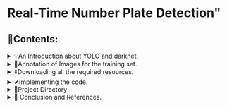 # Real-Time Number Plate Detection"
## 📝Contents:
<details><summary>💡An Introduction about YOLO and darknet.</summary>

- Darknet is an open-source neural network framework written in C and CUDA. It is fast, easy to install, and supports CPU and GPU computation. You can find the source on the GitHub of the developer Joseph Redmon.

- You only look once (YOLO) is a state-of-the-art, real-time object detection system built on top of Darknet. You can download all the resources at the official website here. YOLO is one the most interesting algorithms for real-time detection since it has only one forward propagation step to make the predictions. Post-Non-Max Suppression then outputs the recognized objects with bounding boxes.

### 🏗️Architecture:

- The Input is a batch of images each reshaped to (608,608,3).
- The image is then divided into 19 by 19 parts and then each of those parts is input into a Deep CNN, we use 5 anchor boxes here.
- We need 5 parameters to detect the object in the box and detect the bounding boxes(p,bx,by,bw,bh), we need 80 different classes to decide which object it is.
- The Output needed is a Numpy array of shape (19,19,5,85)
![Yolo working](https://github.com/Alwyn25/number-plate-detection-real-time/assets/99828232/f66b59a3-1470-46ad-aa6a-f8df84b303d4)

Once we get the output in the shape of (19,19,5,85). The last two dimensions are flattened, so the final output will have the shape of (19,19,425).
</details>


<details><summary>📝Annotation of Images for the training set.</summary>

Before you annotate your training set you need to gather it first. Here I gathered it from some Kaggle datasets, some own pictures, and Google. This same technique of annotating datasets can be used to detect any kind of custom object(although most are already pre-classified in Yolo and here number plate detection is a very specific case).

Once the data is gathered, we use a custom python program called [LabelImg](https://github.com/HumanSignal/labelImg) developed by GitHub user tzutalin. Clear instructions on how to use this are given in the above link of the GitHub page. This software helps you annotate, draw bounding boxes, save the annotation in XML files, which can be processed by our YOLO model, it even has a configuration named YOLO to make things easier. This software automatically creates a configuration file called classes.txt to denote the number of classes. Make sure to remove everything except the class you created for the number plate.

This process is tedious and **has to be done for every Image**. It is boring enough to push most people out of this project but I promise you, it will all be worth it when the final code works.
![labelimg](https://github.com/Alwyn25/number-plate-detection-real-time/assets/99828232/a55e3f82-db1c-4688-ae3a-4a9f02f02cfe)



</details>



<details><summary>⬇️Downloading all the required resources.</summary>

There are a lot of resources on training your Yolo model on a custom object, some of the best resources are [this](https://towardsdatascience.com/how-to-detect-license-plates-with-python-and-yolo-8842aa6d25f7) and [this](https://towardsdatascience.com/how-to-train-a-custom-object-detection-model-with-yolo-v5-917e9ce13208), the basic gist here is to install darknet and YOLO from pjreddie’s GitHub, build it, and then make changes in configuration and paths to point the model to the custom dataset and train it. I found the research process for this very tedious but thanks to the dark flow created by the GitHub user thtrieu, it all became just one command to implement darknet and Yolo. Although a bit more configuration needed to be done after that to run the number plate detection.

To simplify everything to implement this project, the easiest way would be to download or clone my GitHub repository on the same.
</details>

<details><summary>✔Implementing the code.</summary>

Once the cython extensions are in place and built using one of the above commands.

Please make sure to download the weights from [this link](https://pjreddie.com/media/files/yolov2-tiny.weights) which is taken from the official [yolo webiste](https://pjreddie.com/darknet/yolo/)
```
python -m venv env
```
```
.\env\Scripts\activate
```

```
cd root_directory
```

```
pip install ultralytics==8.0.20
```
```
python img.py
```
This will create images of the inputted videos. You can adjust the mumber of frames to be collected.
```
!pip install labelimg
```
Label all the images with clear numberplates, skip others and save it in yolo files from the application itself

```
python imgdeletetyolo.py
```
- Create a folder named annoted_images and subfolders as images and labels and add train, valid folders to it, then copy all the files from images and paste it in all the valid and train folders. Upload this annoted_images folder and yolov8_object_detection_on_custom_dataset.ipynb to the drive. Run the jupyter file and at the end doenload best.pt from it and add to the project director.
- Run the ipynb files. I had some dependency issues while running it on my personal machine, but it runs perfectly on Google Colab.
- or make use of pyenv python package manager
- Install tesseract, add the root location to web.txt file


```
python main1.py
```
or 

```
python main2.py
```
main1.py stores the number plate data to a txt file and main2.py will store it in sqlite db.

This could be used with yolo for commericial applications instead of tiny yolo and with a lot more training.

That is all
</details>

<details>
  <summary>📁Project Directory</summary>

My project directory is as follows

```
└── 📁carnumberplate
    └── .python-version
    └── 📁annotated_images
        └── 📁images
            └── 📁training
                └── classes copy.txt
                └── classes.txt
                └── numberplate_0.jpg
                └── numberplate_1.jpg
                └── numberplate_1.txt
                └── numberplate_10.jpg
                └── numberplate_100.jpg
                └── numberplate_101.jpg
                └── numberplate_102.jpg
                └── numberplate_103.jpg
                └── numberplate_104.jpg
                └── numberplate_105.jpg
                └── numberplate_11.jpg
                └── numberplate_12.jpg
                └── numberplate_13.jpg
                └── numberplate_14.jpg
                └── numberplate_15.jpg
                └── numberplate_16.jpg
                └── numberplate_17.jpg
                └── numberplate_18.jpg
                └── numberplate_19.jpg
                └── numberplate_2.jpg
                └── numberplate_2.txt
                └── numberplate_20.jpg
                └── numberplate_21.jpg
                └── numberplate_22.jpg
                └── numberplate_23.jpg
                └── numberplate_23.txt
                └── numberplate_24.jpg
                └── numberplate_24.txt
                └── numberplate_25.jpg
                └── numberplate_25.txt
                └── numberplate_26.jpg
                └── numberplate_26.txt
                └── numberplate_27.jpg
                └── numberplate_27.txt
                └── numberplate_28.jpg
                └── numberplate_28.txt
                └── numberplate_29.jpg
                └── numberplate_29.txt
                └── numberplate_3.jpg
                └── numberplate_3.txt
                └── numberplate_30.jpg
                └── numberplate_30.txt
                └── numberplate_31.jpg
                └── numberplate_31.txt
                └── numberplate_32.jpg
                └── numberplate_32.txt
                └── numberplate_33.jpg
                └── numberplate_33.txt
                └── numberplate_34.jpg
                └── numberplate_35.jpg
                └── numberplate_36.jpg
                └── numberplate_37.jpg
                └── numberplate_38.jpg
                └── numberplate_38.txt
                └── numberplate_39.jpg
                └── numberplate_39.txt
                └── numberplate_4.jpg
                └── numberplate_4.txt
                └── numberplate_40.jpg
                └── numberplate_40.txt
                └── numberplate_41.jpg
                └── numberplate_41.txt
                └── numberplate_42.jpg
                └── numberplate_42.txt
                └── numberplate_43.jpg
                └── numberplate_43.txt
                └── numberplate_44.jpg
                └── numberplate_44.txt
                └── numberplate_45.jpg
                └── numberplate_45.txt
                └── numberplate_46.jpg
                └── numberplate_46.txt
                └── numberplate_47.jpg
                └── numberplate_47.txt
                └── numberplate_48.jpg
                └── numberplate_48.txt
                └── numberplate_49.jpg
                └── numberplate_5.jpg
                └── numberplate_5.txt
                └── numberplate_50.jpg
                └── numberplate_51.jpg
                └── numberplate_52.jpg
                └── numberplate_53.jpg
                └── numberplate_54.jpg
                └── numberplate_55.jpg
                └── numberplate_56.jpg
                └── numberplate_57.jpg
                └── numberplate_58.jpg
                └── numberplate_59.jpg
                └── numberplate_59.txt
                └── numberplate_6.jpg
                └── numberplate_6.txt
                └── numberplate_60.jpg
                └── numberplate_60.txt
                └── numberplate_61.jpg
                └── numberplate_61.txt
                └── numberplate_62.jpg
                └── numberplate_62.txt
                └── numberplate_63.jpg
                └── numberplate_63.txt
                └── numberplate_64.jpg
                └── numberplate_64.txt
                └── numberplate_65.jpg
                └── numberplate_65.txt
                └── numberplate_66.jpg
                └── numberplate_66.txt
                └── numberplate_67.jpg
                └── numberplate_67.txt
                └── numberplate_68.jpg
                └── numberplate_68.txt
                └── numberplate_69.jpg
                └── numberplate_69.txt
                └── numberplate_7.jpg
                └── numberplate_7.txt
                └── numberplate_70 copy.txt
                └── numberplate_70.jpg
                └── numberplate_70.txt
                └── numberplate_71.jpg
                └── numberplate_71.txt
                └── numberplate_72.jpg
                └── numberplate_72.txt
                └── numberplate_73.jpg
                └── numberplate_73.txt
                └── numberplate_74.jpg
                └── numberplate_74.txt
                └── numberplate_75.jpg
                └── numberplate_75.txt
                └── numberplate_76.jpg
                └── numberplate_76.txt
                └── numberplate_77.jpg
                └── numberplate_78.jpg
                └── numberplate_79.jpg
                └── numberplate_8.jpg
                └── numberplate_8.txt
                └── numberplate_80.jpg
                └── numberplate_81.jpg
                └── numberplate_82.jpg
                └── numberplate_83.jpg
                └── numberplate_84.jpg
                └── numberplate_85.jpg
                └── numberplate_86.jpg
                └── numberplate_87.jpg
                └── numberplate_88.jpg
                └── numberplate_89.jpg
                └── numberplate_9.jpg
                └── numberplate_9.txt
                └── numberplate_90.jpg
                └── numberplate_91.jpg
                └── numberplate_92.jpg
                └── numberplate_93.jpg
                └── numberplate_94.jpg
                └── numberplate_95.jpg
                └── numberplate_96.jpg
                └── numberplate_97.jpg
                └── numberplate_98.jpg
                └── numberplate_99.jpg
            └── 📁validation
                └── classes copy.txt
                └── classes.txt
                └── numberplate_0.jpg
                └── numberplate_1.jpg
                └── numberplate_1.txt
                └── numberplate_10.jpg
                └── numberplate_100.jpg
                └── numberplate_101.jpg
                └── numberplate_102.jpg
                └── numberplate_103.jpg
                └── numberplate_104.jpg
                └── numberplate_105.jpg
                └── numberplate_11.jpg
                └── numberplate_12.jpg
                └── numberplate_13.jpg
                └── numberplate_14.jpg
                └── numberplate_15.jpg
                └── numberplate_16.jpg
                └── numberplate_17.jpg
                └── numberplate_18.jpg
                └── numberplate_19.jpg
                └── numberplate_2.jpg
                └── numberplate_2.txt
                └── numberplate_20.jpg
                └── numberplate_21.jpg
                └── numberplate_22.jpg
                └── numberplate_23.jpg
                └── numberplate_23.txt
                └── numberplate_24.jpg
                └── numberplate_24.txt
                └── numberplate_25.jpg
                └── numberplate_25.txt
                └── numberplate_26.jpg
                └── numberplate_26.txt
                └── numberplate_27.jpg
                └── numberplate_27.txt
                └── numberplate_28.jpg
                └── numberplate_28.txt
                └── numberplate_29.jpg
                └── numberplate_29.txt
                └── numberplate_3.jpg
                └── numberplate_3.txt
                └── numberplate_30.jpg
                └── numberplate_30.txt
                └── numberplate_31.jpg
                └── numberplate_31.txt
                └── numberplate_32.jpg
                └── numberplate_32.txt
                └── numberplate_33.jpg
                └── numberplate_33.txt
                └── numberplate_34.jpg
                └── numberplate_35.jpg
                └── numberplate_36.jpg
                └── numberplate_37.jpg
                └── numberplate_38.jpg
                └── numberplate_38.txt
                └── numberplate_39.jpg
                └── numberplate_39.txt
                └── numberplate_4.jpg
                └── numberplate_4.txt
                └── numberplate_40.jpg
                └── numberplate_40.txt
                └── numberplate_41.jpg
                └── numberplate_41.txt
                └── numberplate_42.jpg
                └── numberplate_42.txt
                └── numberplate_43.jpg
                └── numberplate_43.txt
                └── numberplate_44.jpg
                └── numberplate_44.txt
                └── numberplate_45.jpg
                └── numberplate_45.txt
                └── numberplate_46.jpg
                └── numberplate_46.txt
                └── numberplate_47.jpg
                └── numberplate_47.txt
                └── numberplate_48.jpg
                └── numberplate_48.txt
                └── numberplate_49.jpg
                └── numberplate_5.jpg
                └── numberplate_5.txt
                └── numberplate_50.jpg
                └── numberplate_51.jpg
                └── numberplate_52.jpg
                └── numberplate_53.jpg
                └── numberplate_54.jpg
                └── numberplate_55.jpg
                └── numberplate_56.jpg
                └── numberplate_57.jpg
                └── numberplate_58.jpg
                └── numberplate_59.jpg
                └── numberplate_59.txt
                └── numberplate_6.jpg
                └── numberplate_6.txt
                └── numberplate_60.jpg
                └── numberplate_60.txt
                └── numberplate_61.jpg
                └── numberplate_61.txt
                └── numberplate_62.jpg
                └── numberplate_62.txt
                └── numberplate_63.jpg
                └── numberplate_63.txt
                └── numberplate_64.jpg
                └── numberplate_64.txt
                └── numberplate_65.jpg
                └── numberplate_65.txt
                └── numberplate_66.jpg
                └── numberplate_66.txt
                └── numberplate_67.jpg
                └── numberplate_67.txt
                └── numberplate_68.jpg
                └── numberplate_68.txt
                └── numberplate_69.jpg
                └── numberplate_69.txt
                └── numberplate_7.jpg
                └── numberplate_7.txt
                └── numberplate_70 copy.txt
                └── numberplate_70.jpg
                └── numberplate_70.txt
                └── numberplate_71.jpg
                └── numberplate_71.txt
                └── numberplate_72.jpg
                └── numberplate_72.txt
                └── numberplate_73.jpg
                └── numberplate_73.txt
                └── numberplate_74.jpg
                └── numberplate_74.txt
                └── numberplate_75.jpg
                └── numberplate_75.txt
                └── numberplate_76.jpg
                └── numberplate_76.txt
                └── numberplate_77.jpg
                └── numberplate_78.jpg
                └── numberplate_79.jpg
                └── numberplate_8.jpg
                └── numberplate_8.txt
                └── numberplate_80.jpg
                └── numberplate_81.jpg
                └── numberplate_82.jpg
                └── numberplate_83.jpg
                └── numberplate_84.jpg
                └── numberplate_85.jpg
                └── numberplate_86.jpg
                └── numberplate_87.jpg
                └── numberplate_88.jpg
                └── numberplate_89.jpg
                └── numberplate_9.jpg
                └── numberplate_9.txt
                └── numberplate_90.jpg
                └── numberplate_91.jpg
                └── numberplate_92.jpg
                └── numberplate_93.jpg
                └── numberplate_94.jpg
                └── numberplate_95.jpg
                └── numberplate_96.jpg
                └── numberplate_97.jpg
                └── numberplate_98.jpg
                └── numberplate_99.jpg
        └── 📁labels
            └── 📁training
                └── classes copy.txt
                └── classes.txt
                └── numberplate_0.jpg
                └── numberplate_1.jpg
                └── numberplate_1.txt
                └── numberplate_10.jpg
                └── numberplate_100.jpg
                └── numberplate_101.jpg
                └── numberplate_102.jpg
                └── numberplate_103.jpg
                └── numberplate_104.jpg
                └── numberplate_105.jpg
                └── numberplate_11.jpg
                └── numberplate_12.jpg
                └── numberplate_13.jpg
                └── numberplate_14.jpg
                └── numberplate_15.jpg
                └── numberplate_16.jpg
                └── numberplate_17.jpg
                └── numberplate_18.jpg
                └── numberplate_19.jpg
                └── numberplate_2.jpg
                └── numberplate_2.txt
                └── numberplate_20.jpg
                └── numberplate_21.jpg
                └── numberplate_22.jpg
                └── numberplate_23.jpg
                └── numberplate_23.txt
                └── numberplate_24.jpg
                └── numberplate_24.txt
                └── numberplate_25.jpg
                └── numberplate_25.txt
                └── numberplate_26.jpg
                └── numberplate_26.txt
                └── numberplate_27.jpg
                └── numberplate_27.txt
                └── numberplate_28.jpg
                └── numberplate_28.txt
                └── numberplate_29.jpg
                └── numberplate_29.txt
                └── numberplate_3.jpg
                └── numberplate_3.txt
                └── numberplate_30.jpg
                └── numberplate_30.txt
                └── numberplate_31.jpg
                └── numberplate_31.txt
                └── numberplate_32.jpg
                └── numberplate_32.txt
                └── numberplate_33.jpg
                └── numberplate_33.txt
                └── numberplate_34.jpg
                └── numberplate_35.jpg
                └── numberplate_36.jpg
                └── numberplate_37.jpg
                └── numberplate_38.jpg
                └── numberplate_38.txt
                └── numberplate_39.jpg
                └── numberplate_39.txt
                └── numberplate_4.jpg
                └── numberplate_4.txt
                └── numberplate_40.jpg
                └── numberplate_40.txt
                └── numberplate_41.jpg
                └── numberplate_41.txt
                └── numberplate_42.jpg
                └── numberplate_42.txt
                └── numberplate_43.jpg
                └── numberplate_43.txt
                └── numberplate_44.jpg
                └── numberplate_44.txt
                └── numberplate_45.jpg
                └── numberplate_45.txt
                └── numberplate_46.jpg
                └── numberplate_46.txt
                └── numberplate_47.jpg
                └── numberplate_47.txt
                └── numberplate_48.jpg
                └── numberplate_48.txt
                └── numberplate_49.jpg
                └── numberplate_5.jpg
                └── numberplate_5.txt
                └── numberplate_50.jpg
                └── numberplate_51.jpg
                └── numberplate_52.jpg
                └── numberplate_53.jpg
                └── numberplate_54.jpg
                └── numberplate_55.jpg
                └── numberplate_56.jpg
                └── numberplate_57.jpg
                └── numberplate_58.jpg
                └── numberplate_59.jpg
                └── numberplate_59.txt
                └── numberplate_6.jpg
                └── numberplate_6.txt
                └── numberplate_60.jpg
                └── numberplate_60.txt
                └── numberplate_61.jpg
                └── numberplate_61.txt
                └── numberplate_62.jpg
                └── numberplate_62.txt
                └── numberplate_63.jpg
                └── numberplate_63.txt
                └── numberplate_64.jpg
                └── numberplate_64.txt
                └── numberplate_65.jpg
                └── numberplate_65.txt
                └── numberplate_66.jpg
                └── numberplate_66.txt
                └── numberplate_67.jpg
                └── numberplate_67.txt
                └── numberplate_68.jpg
                └── numberplate_68.txt
                └── numberplate_69.jpg
                └── numberplate_69.txt
                └── numberplate_7.jpg
                └── numberplate_7.txt
                └── numberplate_70 copy.txt
                └── numberplate_70.jpg
                └── numberplate_70.txt
                └── numberplate_71.jpg
                └── numberplate_71.txt
                └── numberplate_72.jpg
                └── numberplate_72.txt
                └── numberplate_73.jpg
                └── numberplate_73.txt
                └── numberplate_74.jpg
                └── numberplate_74.txt
                └── numberplate_75.jpg
                └── numberplate_75.txt
                └── numberplate_76.jpg
                └── numberplate_76.txt
                └── numberplate_77.jpg
                └── numberplate_78.jpg
                └── numberplate_79.jpg
                └── numberplate_8.jpg
                └── numberplate_8.txt
                └── numberplate_80.jpg
                └── numberplate_81.jpg
                └── numberplate_82.jpg
                └── numberplate_83.jpg
                └── numberplate_84.jpg
                └── numberplate_85.jpg
                └── numberplate_86.jpg
                └── numberplate_87.jpg
                └── numberplate_88.jpg
                └── numberplate_89.jpg
                └── numberplate_9.jpg
                └── numberplate_9.txt
                └── numberplate_90.jpg
                └── numberplate_91.jpg
                └── numberplate_92.jpg
                └── numberplate_93.jpg
                └── numberplate_94.jpg
                └── numberplate_95.jpg
                └── numberplate_96.jpg
                └── numberplate_97.jpg
                └── numberplate_98.jpg
                └── numberplate_99.jpg
            └── 📁validation
                └── classes copy.txt
                └── classes.txt
                └── numberplate_0.jpg
                └── numberplate_1.jpg
                └── numberplate_1.txt
                └── numberplate_10.jpg
                └── numberplate_100.jpg
                └── numberplate_101.jpg
                └── numberplate_102.jpg
                └── numberplate_103.jpg
                └── numberplate_104.jpg
                └── numberplate_105.jpg
                └── numberplate_11.jpg
                └── numberplate_12.jpg
                └── numberplate_13.jpg
                └── numberplate_14.jpg
                └── numberplate_15.jpg
                └── numberplate_16.jpg
                └── numberplate_17.jpg
                └── numberplate_18.jpg
                └── numberplate_19.jpg
                └── numberplate_2.jpg
                └── numberplate_2.txt
                └── numberplate_20.jpg
                └── numberplate_21.jpg
                └── numberplate_22.jpg
                └── numberplate_23.jpg
                └── numberplate_23.txt
                └── numberplate_24.jpg
                └── numberplate_24.txt
                └── numberplate_25.jpg
                └── numberplate_25.txt
                └── numberplate_26.jpg
                └── numberplate_26.txt
                └── numberplate_27.jpg
                └── numberplate_27.txt
                └── numberplate_28.jpg
                └── numberplate_28.txt
                └── numberplate_29.jpg
                └── numberplate_29.txt
                └── numberplate_3.jpg
                └── numberplate_3.txt
                └── numberplate_30.jpg
                └── numberplate_30.txt
                └── numberplate_31.jpg
                └── numberplate_31.txt
                └── numberplate_32.jpg
                └── numberplate_32.txt
                └── numberplate_33.jpg
                └── numberplate_33.txt
                └── numberplate_34.jpg
                └── numberplate_35.jpg
                └── numberplate_36.jpg
                └── numberplate_37.jpg
                └── numberplate_38.jpg
                └── numberplate_38.txt
                └── numberplate_39.jpg
                └── numberplate_39.txt
                └── numberplate_4.jpg
                └── numberplate_4.txt
                └── numberplate_40.jpg
                └── numberplate_40.txt
                └── numberplate_41.jpg
                └── numberplate_41.txt
                └── numberplate_42.jpg
                └── numberplate_42.txt
                └── numberplate_43.jpg
                └── numberplate_43.txt
                └── numberplate_44.jpg
                └── numberplate_44.txt
                └── numberplate_45.jpg
                └── numberplate_45.txt
                └── numberplate_46.jpg
                └── numberplate_46.txt
                └── numberplate_47.jpg
                └── numberplate_47.txt
                └── numberplate_48.jpg
                └── numberplate_48.txt
                └── numberplate_49.jpg
                └── numberplate_5.jpg
                └── numberplate_5.txt
                └── numberplate_50.jpg
                └── numberplate_51.jpg
                └── numberplate_52.jpg
                └── numberplate_53.jpg
                └── numberplate_54.jpg
                └── numberplate_55.jpg
                └── numberplate_56.jpg
                └── numberplate_57.jpg
                └── numberplate_58.jpg
                └── numberplate_59.jpg
                └── numberplate_59.txt
                └── numberplate_6.jpg
                └── numberplate_6.txt
                └── numberplate_60.jpg
                └── numberplate_60.txt
                └── numberplate_61.jpg
                └── numberplate_61.txt
                └── numberplate_62.jpg
                └── numberplate_62.txt
                └── numberplate_63.jpg
                └── numberplate_63.txt
                └── numberplate_64.jpg
                └── numberplate_64.txt
                └── numberplate_65.jpg
                └── numberplate_65.txt
                └── numberplate_66.jpg
                └── numberplate_66.txt
                └── numberplate_67.jpg
                └── numberplate_67.txt
                └── numberplate_68.jpg
                └── numberplate_68.txt
                └── numberplate_69.jpg
                └── numberplate_69.txt
                └── numberplate_7.jpg
                └── numberplate_7.txt
                └── numberplate_70 copy.txt
                └── numberplate_70.jpg
                └── numberplate_70.txt
                └── numberplate_71.jpg
                └── numberplate_71.txt
                └── numberplate_72.jpg
                └── numberplate_72.txt
                └── numberplate_73.jpg
                └── numberplate_73.txt
                └── numberplate_74.jpg
                └── numberplate_74.txt
                └── numberplate_75.jpg
                └── numberplate_75.txt
                └── numberplate_76.jpg
                └── numberplate_76.txt
                └── numberplate_77.jpg
                └── numberplate_78.jpg
                └── numberplate_79.jpg
                └── numberplate_8.jpg
                └── numberplate_8.txt
                └── numberplate_80.jpg
                └── numberplate_81.jpg
                └── numberplate_82.jpg
                └── numberplate_83.jpg
                └── numberplate_84.jpg
                └── numberplate_85.jpg
                └── numberplate_86.jpg
                └── numberplate_87.jpg
                └── numberplate_88.jpg
                └── numberplate_89.jpg
                └── numberplate_9.jpg
                └── numberplate_9.txt
                └── numberplate_90.jpg
                └── numberplate_91.jpg
                └── numberplate_92.jpg
                └── numberplate_93.jpg
                └── numberplate_94.jpg
                └── numberplate_95.jpg
                └── numberplate_96.jpg
                └── numberplate_97.jpg
                └── numberplate_98.jpg
                └── numberplate_99.jpg
    └── annotated_images.zip
    └── best.pt
    └── car_plate_data.db
    └── car_plate_data.txt
    └── car_plate_database.db
    └── coco1.txt
    └── data.txt
    └── 📁images
        └── classes copy.txt
        └── classes.txt
        └── numberplate_1.jpg
        └── numberplate_1.txt
        └── numberplate_2.jpg
        └── numberplate_2.txt
        └── numberplate_23.jpg
        └── numberplate_23.txt
        └── numberplate_24.jpg
        └── numberplate_24.txt
        └── numberplate_25.jpg
        └── numberplate_25.txt
        └── numberplate_26.jpg
        └── numberplate_26.txt
        └── numberplate_27.jpg
        └── numberplate_27.txt
        └── numberplate_28.jpg
        └── numberplate_28.txt
        └── numberplate_29.jpg
        └── numberplate_29.txt
        └── numberplate_3.jpg
        └── numberplate_3.txt
        └── numberplate_30.jpg
        └── numberplate_30.txt
        └── numberplate_31.jpg
        └── numberplate_31.txt
        └── numberplate_32.jpg
        └── numberplate_32.txt
        └── numberplate_33.jpg
        └── numberplate_33.txt
        └── numberplate_38.jpg
        └── numberplate_38.txt
        └── numberplate_39.jpg
        └── numberplate_39.txt
        └── numberplate_4.jpg
        └── numberplate_4.txt
        └── numberplate_40.jpg
        └── numberplate_40.txt
        └── numberplate_41.jpg
        └── numberplate_41.txt
        └── numberplate_42.jpg
        └── numberplate_42.txt
        └── numberplate_43.jpg
        └── numberplate_43.txt
        └── numberplate_44.jpg
        └── numberplate_44.txt
        └── numberplate_45.jpg
        └── numberplate_45.txt
        └── numberplate_46.jpg
        └── numberplate_46.txt
        └── numberplate_47.jpg
        └── numberplate_47.txt
        └── numberplate_48.jpg
        └── numberplate_48.txt
        └── numberplate_5.jpg
        └── numberplate_5.txt
        └── numberplate_59.jpg
        └── numberplate_59.txt
        └── numberplate_6.jpg
        └── numberplate_6.txt
        └── numberplate_60.jpg
        └── numberplate_60.txt
        └── numberplate_61.jpg
        └── numberplate_61.txt
        └── numberplate_62.jpg
        └── numberplate_62.txt
        └── numberplate_63.jpg
        └── numberplate_63.txt
        └── numberplate_64.jpg
        └── numberplate_64.txt
        └── numberplate_65.jpg
        └── numberplate_65.txt
        └── numberplate_66.jpg
        └── numberplate_66.txt
        └── numberplate_67.jpg
        └── numberplate_67.txt
        └── numberplate_68.jpg
        └── numberplate_68.txt
        └── numberplate_69.jpg
        └── numberplate_69.txt
        └── numberplate_7.jpg
        └── numberplate_7.txt
        └── numberplate_70 copy.txt
        └── numberplate_70.jpg
        └── numberplate_70.txt
        └── numberplate_71.jpg
        └── numberplate_71.txt
        └── numberplate_72.jpg
        └── numberplate_72.txt
        └── numberplate_73.jpg
        └── numberplate_73.txt
        └── numberplate_74.jpg
        └── numberplate_74.txt
        └── numberplate_75.jpg
        └── numberplate_75.txt
        └── numberplate_76.jpg
        └── numberplate_76.txt
        └── numberplate_8.jpg
        └── numberplate_8.txt
        └── numberplate_9.jpg
        └── numberplate_9.txt
    └── img.py
    └── imgdeletetyolo.py
    └── main1.py
    └── main2.py
    └── mycarplate.mp4
    └── README.md
    └── requirements.txt
    └── tesseract_path.txt
    └── test.py
    └── Test1.mp4
    └── web.txt
    └── yolov8n.pt
    └── yolov8s.pt
    └── yolov8_object_detection_on_custom_dataset.ipynb
    └── 📁__pycache__
        └── centroid_tracker.cpython-37.pyc
```
</details>

<details><summary>🏁 Conclusion and References.</summary>

  Using this method Basic Object detection and recognition will become a breeze, this particular application can be used to simplify tasks such as allowing vehicles in restricted areas. Feel free to train in more and optimize it further.
</details>

